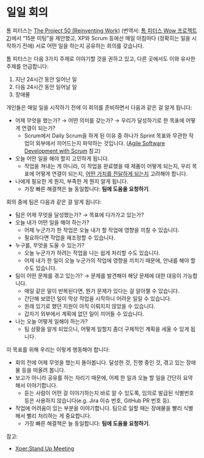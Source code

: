 # 일일 회의

톰 피터스는
[The Project 50 (Reinventing Work)](https://j.mp/3paC7se)
(번역서:
[톰 피터스 Wow 프로젝트 2](https://j.mp/30GnzHt))에서
“15분 미팅”을 제안했고,
XP와 Scrum 등에선 매일 아침마다 (정확히는 일을 시작하기 전에)
서로 어떤 일을 하는지 공유하는 회의를 갖습니다.

톰 피터스는 다음 3가지 주제로 이야기할 것을 권하고 있고,
다른 곳에서도 이와 유사한 주제를 언급합니다:

1. 지난 24시간 동안 일어난 일
1. 다음 24시간 동안 일어날 일
1. 장애물

개인들은 매일 일을 시작하기 전에 이 회의를 준비하면서
다음과 같은 걸 알게 됩니다:

- 어제 무엇을 했는가? → 어떤 의미를 갖는가?
  → 우리가 달성하기로 한 목표에 어떻게 연결이 되는가?
  - Scrum에서 Daily Scrum을 하게 된 이유 중 하나가
    Sprint 목표와 무관한 작업이 외부에서 끼어드는지 파악하는 것입니다.
    ([Agile Software Development with Scrum](https://j.mp/3yIRvzj)
    참고)
- 오늘 어떤 일을 해야 할지 고민하게 됩니다.
  - 작업을 쳐내는 게 아니라, 이 작업을 완료했을 때 제품이 어떻게 되는지,
    우리 목표에 어떻게 연결이 되는지,
    [어떤 가치를 전달하게 되는지](https://j.mp/2AbSZoH)
    고려해야 합니다.
- 나에게 필요한 게 뭔지, 부족한 게 뭔지 알게 됩니다.
  - 가장 빠른 해결책은 늘 동일합니다: **팀에 도움을 요청하기**.

회의 중에 팀은 다음과 같은 걸 알게 됩니다:

- 팀은 어제 무엇을 달성했는가? → 목표에 다가가고 있는가?
- 오늘 내가 어떤 일을 해야 하는가?
  - 어제 누군가가 한 작업은 오늘 내가 할 작업에 영향을 끼칠 수 있습니다.
  - 필요하다면 작업을 재조정할 수 있습니다.
- 누구를, 무엇을 도울 수 있는가?
  - 오늘 누군가가 하려는 작업을 나는 쉽게 처리할 수도 있습니다.
  - 어제 내가 한 일이 오늘 누군가의 작업에 영향을 끼치기 때문에,
  안내를 해야 할 수도 있습니다.
- 팀이 어떤 문제를 겪고 있는가?
  → 문제를 발견해야 해당 문제에 대한 대응이 가능합니다.
  - 매일 같은 말이 반복된다면, 뭔가 문제가 있다는 걸 알아챌 수 있습니다.
  - 간단해 보였던 일이 막상 작업을 시작하니 어려운 일일 수 있습니다.
  - 원래 있기로 했던 지원이 아직 이뤄지지 않았을 수 있습니다.
  - 갑자기 외부에서 계획에 없던 일이 끼어들 수 있습니다.
- 나는 오늘 어떻게 일해야 하는가?
  - 팀 상황을 알게 되었으니,
  어떻게 일할지 좀더 구체적인 계획을 세울 수 있게 됩니다.

이 목표를 위해 우리는 이렇게 행동해야 합니다:

- 회의 전에 어제 무엇을 했는지 돌아봅니다.
  달성한 것, 진행 중인 것, 겪고 있는 장애물 등을 떠올려 봅니다.
- 보고가 아니라 공유를 하는 자리기 때문에,
  어제 한 일과 오늘 할 일을 간단히 요약해서 이야기합니다.
  - 듣는 사람이 어떤 걸 이야기하는지 바로 알 수 있도록,
  임의로 발급된 식별번호 등은 사용하지
  않습니다(e.g. Jira 이슈 번호, GitHub PR 번호 등).
- 작업에 어려움이 있는 부분을 이야기합니다.
  팀으로 일할 때는 장애물을 빨리 식별해서 빨리 처리하는 게 중요합니다.
  - 가장 빠른 해결책은 늘 동일합니다: **팀에 도움을 요청하기**.

참고:

- [Xper:Stand Up Meeting](https://j.mp/3e4BytU)
